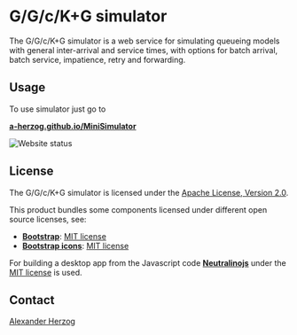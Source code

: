 # G/G/c/K+G simulator

The G/G/c/K+G simulator is a web service for simulating queueing models with general inter-arrival and service times, with options for batch arrival, batch service, impatience, retry and forwarding.

## Usage

To use simulator just go to

**[a-herzog.github.io/MiniSimulator](https://a-herzog.github.io/MiniSimulator/)**

![Website status](https://img.shields.io/website?url=https%3A%2F%2Fa-herzog.github.io%2FMiniSimulator%2F)

## License

The G/G/c/K+G simulator is licensed under the [Apache License, Version 2.0](https://www.apache.org/licenses/LICENSE-2.0).

This product bundles some components licensed under different open source licenses, see:

- [**Bootstrap**](https://getbootstrap.com/): [MIT license](https://opensource.org/license/mit/)
- [**Bootstrap icons**](https://icons.getbootstrap.com): [MIT license](https://opensource.org/license/mit/)

For building a desktop app from the Javascript code [**Neutralinojs**](https://neutralino.js.org/) under the
[MIT license](https://opensource.org/license/mit/) is used.

## Contact

[Alexander Herzog](https://github.com/A-Herzog)